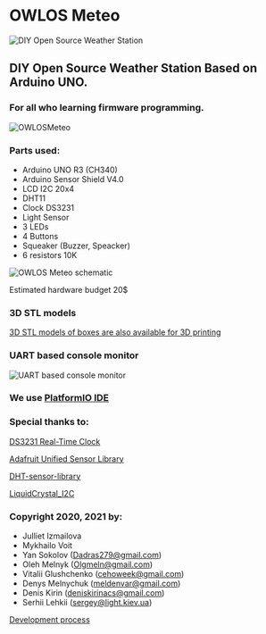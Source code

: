 # OWLOS Meteo

![DIY Open Source Weather Station](https://github.com/KirinDenis/Meteo/raw/main/resources/gallery/MeteoLogo.jpg)

## DIY Open Source Weather Station Based on Arduino UNO.

### For all who learning firmware programming.

![OWLOSMeteo](https://github.com/KirinDenis/Meteo/raw/main/resources/gallery/OWLOSMeteo.gif)

### Parts used:
- Arduino UNO R3 (CH340)
- Arduino Sensor Shield V4.0
- LCD I2C 20x4
- DHT11
- Clock DS3231
- Light Sensor
- 3 LEDs
- 4 Buttons
- Squeaker (Buzzer, Speacker)
- 6 resistors 10K

![OWLOS Meteo schematic](https://github.com/KirinDenis/Meteo/raw/main/resources/gallery/MeteoSchematic.jpg)

Estimated hardware budget 20$

### 3D STL models
[3D STL models of boxes are also available for 3D printing](https://github.com/KirinDenis/Meteo/raw/main/3DprintingSTL/back.stl)

### UART based console monitor
![UART based console monitor](https://github.com/KirinDenis/Meteo/raw/main/resources/gallery/UARTSmall.jpg)

                                                        
### We use [PlatformIO IDE](https://platformio.org/)


### Special thanks to:

[DS3231 Real-Time Clock](http://www.jarzebski.pl/arduino/komponenty/zegar-czasu-rzeczywistego-rtc-ds3231.html)

[Adafruit Unified Sensor Library](https://github.com/adafruit/Adafruit_Sensor)

[DHT-sensor-library](https://github.com/adafruit/DHT-sensor-library)

[LiquidCrystal_I2C](https://gitlab.com/tandembyte/liquidcrystal_i2c)

### Copyright 2020, 2021 by:
- Julliet Izmailova
- Mykhailo Voit
- Yan Sokolov (Dadras279@gmail.com)
- Oleh Melnyk (Olgmeln@gmail.com)
- Vitalii Glushchenko (cehoweek@gmail.com)
- Denys Melnychuk (meldenvar@gmail.com)
- Denis Kirin (deniskirinacs@gmail.com)
- Serhii Lehkii (sergey@light.kiev.ua)

[Development process](https://www.youtube.com/watch?v=Btf__LAYvKo)


